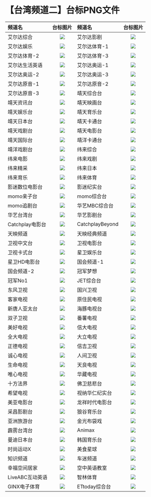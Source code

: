 # 【台湾频道二】台标PNG文件
|频道名|台标图片|频道名|台标图片|
|:---|:---:|:---|:---:|
|艾尔达综合|<img src="https://raw.githubusercontent.com/wanglindl/TVlogo/main/img/ELTA1.png">|艾尔达影剧|<img src="https://raw.githubusercontent.com/wanglindl/TVlogo/main/img/ELTA2.png">|
|艾尔达娱乐|<img src="https://raw.githubusercontent.com/wanglindl/TVlogo/main/img/ELTA3.png">|艾尔达体育-1|<img src="https://raw.githubusercontent.com/wanglindl/TVlogo/main/img/ELTA4.png">|
|艾尔达体育-2|<img src="https://raw.githubusercontent.com/wanglindl/TVlogo/main/img/ELTA5.png">|艾尔达体育-3|<img src="https://raw.githubusercontent.com/wanglindl/TVlogo/main/img/ELTA6.png">|
|艾尔达生活英语|<img src="https://raw.githubusercontent.com/wanglindl/TVlogo/main/img/ELTA7.png">|艾尔达奥运-1|<img src="https://raw.githubusercontent.com/wanglindl/TVlogo/main/img/ELTA8.png">|
|艾尔达奥运-2|<img src="https://raw.githubusercontent.com/wanglindl/TVlogo/main/img/ELTA9.png">|艾尔达奥运-3|<img src="https://raw.githubusercontent.com/wanglindl/TVlogo/main/img/ELTA10.png">|
|艾尔达原音-1|<img src="https://raw.githubusercontent.com/wanglindl/TVlogo/main/img/ELTA11.png">|艾尔达原音-2|<img src="https://raw.githubusercontent.com/wanglindl/TVlogo/main/img/ELTA12.png">|
|艾尔达原音-3|<img src="https://raw.githubusercontent.com/wanglindl/TVlogo/main/img/ELTA13.png">|靖天综合台|<img src="https://raw.githubusercontent.com/wanglindl/TVlogo/main/img/GoldenTV1.png">|
|靖天资讯台|<img src="https://raw.githubusercontent.com/wanglindl/TVlogo/main/img/GoldenTV2.png">|靖天映画台|<img src="https://raw.githubusercontent.com/wanglindl/TVlogo/main/img/GoldenTV3.png">|
|靖天娱乐台|<img src="https://raw.githubusercontent.com/wanglindl/TVlogo/main/img/GoldenTV4.png">|靖天育乐台|<img src="https://raw.githubusercontent.com/wanglindl/TVlogo/main/img/GoldenTV5.png">|
|靖天日本台|<img src="https://raw.githubusercontent.com/wanglindl/TVlogo/main/img/GoldenTV6.png">|靖天卡通台|<img src="https://raw.githubusercontent.com/wanglindl/TVlogo/main/img/GoldenTV7.png">|
|靖天戏剧台|<img src="https://raw.githubusercontent.com/wanglindl/TVlogo/main/img/GoldenTV8.png">|靖天电影台|<img src="https://raw.githubusercontent.com/wanglindl/TVlogo/main/img/GoldenTV9.png">|
|靖天国际台|<img src="https://raw.githubusercontent.com/wanglindl/TVlogo/main/img/GoldenTV10.png">|靖洋卡通台|<img src="https://raw.githubusercontent.com/wanglindl/TVlogo/main/img/jy1.png">|
|靖洋戏剧台|<img src="https://raw.githubusercontent.com/wanglindl/TVlogo/main/img/jy2.png">|纬来综合|<img src="https://raw.githubusercontent.com/wanglindl/TVlogo/main/img/Videoland1.png">|
|纬来电影|<img src="https://raw.githubusercontent.com/wanglindl/TVlogo/main/img/Videoland2.png">|纬来戏剧|<img src="https://raw.githubusercontent.com/wanglindl/TVlogo/main/img/Videoland3.png">|
|纬来精采|<img src="https://raw.githubusercontent.com/wanglindl/TVlogo/main/img/Videoland4.png">|纬来日本|<img src="https://raw.githubusercontent.com/wanglindl/TVlogo/main/img/Videoland5.png">|
|纬来育乐|<img src="https://raw.githubusercontent.com/wanglindl/TVlogo/main/img/Videoland6.png">|纬来体育|<img src="https://raw.githubusercontent.com/wanglindl/TVlogo/main/img/Videoland7.png">|
|影迷数位电影台|<img src="https://raw.githubusercontent.com/wanglindl/TVlogo/main/img/FANS1.png">|影迷纪实台|<img src="https://raw.githubusercontent.com/wanglindl/TVlogo/main/img/FANS2.png">|
|momo亲子台|<img src="https://raw.githubusercontent.com/wanglindl/TVlogo/main/img/momo1.png">|momo综合台|<img src="https://raw.githubusercontent.com/wanglindl/TVlogo/main/img/momo2.png">|
|momo追剧台|<img src="https://raw.githubusercontent.com/wanglindl/TVlogo/main/img/momo3.png">|华艺MBC综合台|<img src="https://raw.githubusercontent.com/wanglindl/TVlogo/main/img/huayi1.png">|
|华艺台湾台|<img src="https://raw.githubusercontent.com/wanglindl/TVlogo/main/img/huayi2.png">|华艺影剧台|<img src="https://raw.githubusercontent.com/wanglindl/TVlogo/main/img/huayi3.png">|
|Catchplay电影台|<img src="https://raw.githubusercontent.com/wanglindl/TVlogo/main/img/CatchPlay1.png">|CatchplayBeyond|<img src="https://raw.githubusercontent.com/wanglindl/TVlogo/main/img/CatchPlay2.png">|
|天映频道|<img src="https://raw.githubusercontent.com/wanglindl/TVlogo/main/img/typd.png">|天映经典频道|<img src="https://raw.githubusercontent.com/wanglindl/TVlogo/main/img/tyjdpd.png">|
|卫视中文台|<img src="https://raw.githubusercontent.com/wanglindl/TVlogo/main/img/weishi1.png">|卫视电影台|<img src="https://raw.githubusercontent.com/wanglindl/TVlogo/main/img/weishi2.png">|
|卫视卡式台|<img src="https://raw.githubusercontent.com/wanglindl/TVlogo/main/img/weishi3.png">|星卫娱乐台|<img src="https://raw.githubusercontent.com/wanglindl/TVlogo/main/img/xingwei1.png">|
|星卫HD电影台|<img src="https://raw.githubusercontent.com/wanglindl/TVlogo/main/img/xingwei2.png">|国会频道-1|<img src="https://raw.githubusercontent.com/wanglindl/TVlogo/main/img/guohui1.png">|
|国会频道-2|<img src="https://raw.githubusercontent.com/wanglindl/TVlogo/main/img/guohui2.png">|冠军梦想|<img src="https://raw.githubusercontent.com/wanglindl/TVlogo/main/img/guanjunmx.png">|
|冠军No1|<img src="https://raw.githubusercontent.com/wanglindl/TVlogo/main/img/guanjunno1.png">|JET综合台|<img src="https://raw.githubusercontent.com/wanglindl/TVlogo/main/img/JET.png">|
|东风卫视|<img src="https://raw.githubusercontent.com/wanglindl/TVlogo/main/img/Dongfeng.png">|国兴卫视|<img src="https://raw.githubusercontent.com/wanglindl/TVlogo/main/img/GSTV.png">|
|客家电视|<img src="https://raw.githubusercontent.com/wanglindl/TVlogo/main/img/Hakka.png">|原住民电视|<img src="https://raw.githubusercontent.com/wanglindl/TVlogo/main/img/TITV.png">|
|新唐人亚太台|<img src="https://raw.githubusercontent.com/wanglindl/TVlogo/main/img/NTD.png">|海豚电视台|<img src="https://raw.githubusercontent.com/wanglindl/TVlogo/main/img/haitun.png">|
|双子卫视|<img src="https://raw.githubusercontent.com/wanglindl/TVlogo/main/img/shuangzi.png">|番薯电视|<img src="https://raw.githubusercontent.com/wanglindl/TVlogo/main/img/fanshutv.png">|
|美好电视|<img src="https://raw.githubusercontent.com/wanglindl/TVlogo/main/img/viva.png">|信大电视|<img src="https://raw.githubusercontent.com/wanglindl/TVlogo/main/img/xindatv.png">|
|全大电视|<img src="https://raw.githubusercontent.com/wanglindl/TVlogo/main/img/quandatv.png">|大立电视|<img src="https://raw.githubusercontent.com/wanglindl/TVlogo/main/img/dalitv.png">|
|正德电视|<img src="https://raw.githubusercontent.com/wanglindl/TVlogo/main/img/zhengde.png">|信吉卫视|<img src="https://raw.githubusercontent.com/wanglindl/TVlogo/main/img/SJTV.png">|
|诚心电视|<img src="https://raw.githubusercontent.com/wanglindl/TVlogo/main/img/chengxintv.png">|人间卫视|<img src="https://raw.githubusercontent.com/wanglindl/TVlogo/main/img/BLTV.png">|
|生命电视|<img src="https://raw.githubusercontent.com/wanglindl/TVlogo/main/img/shengming.png">|天良电视|<img src="https://raw.githubusercontent.com/wanglindl/TVlogo/main/img/tianliangtv.png">|
|唯心电视|<img src="https://raw.githubusercontent.com/wanglindl/TVlogo/main/img/WXTV.png">|华藏电视|<img src="https://raw.githubusercontent.com/wanglindl/TVlogo/main/img/HZTV.png">|
|十方法界|<img src="https://raw.githubusercontent.com/wanglindl/TVlogo/main/img/sffj.png">|佛卫慈悲台|<img src="https://raw.githubusercontent.com/wanglindl/TVlogo/main/img/fwcb.png">|
|希望电视|<img src="https://raw.githubusercontent.com/wanglindl/TVlogo/main/img/HelpTV.png">|视纳华仁纪实台|<img src="https://raw.githubusercontent.com/wanglindl/TVlogo/main/img/cnex.png">|
|美亚电影台|<img src="https://raw.githubusercontent.com/wanglindl/TVlogo/main/img/meiyady.png">|龙祥时代电影台|<img src="https://raw.githubusercontent.com/wanglindl/TVlogo/main/img/LStime.png">|
|采昌影剧台|<img src="https://raw.githubusercontent.com/wanglindl/TVlogo/main/img/caichang.png">|狼谷育乐台|<img src="https://raw.githubusercontent.com/wanglindl/TVlogo/main/img/WolvesValley.png">|
|亚洲旅游台|<img src="https://raw.githubusercontent.com/wanglindl/TVlogo/main/img/Asiatravel.png">|金光布袋戏|<img src="https://raw.githubusercontent.com/wanglindl/TVlogo/main/img/jgbdx.png">|
|霹雳台湾台|<img src="https://raw.githubusercontent.com/wanglindl/TVlogo/main/img/pltwt.png">|Animax|<img src="https://raw.githubusercontent.com/wanglindl/TVlogo/main/img/Animax.png">|
|曼迪日本台|<img src="https://raw.githubusercontent.com/wanglindl/TVlogo/main/img/dmrbt.png">|韩国育乐台|<img src="https://raw.githubusercontent.com/wanglindl/TVlogo/main/img/hanguoyl.png">|
|时尚运动X|<img src="https://raw.githubusercontent.com/wanglindl/TVlogo/main/img/ssydX.png">|美食星球|<img src="https://raw.githubusercontent.com/wanglindl/TVlogo/main/img/foodplanet.png">|
|知识频道|<img src="https://raw.githubusercontent.com/wanglindl/TVlogo/main/img/smarttv.png">|车迷频道|<img src="https://raw.githubusercontent.com/wanglindl/TVlogo/main/img/chemitv.png">|
|幸福空间居家|<img src="https://raw.githubusercontent.com/wanglindl/TVlogo/main/img/Gorgeous.png">|空中英语教室|<img src="https://raw.githubusercontent.com/wanglindl/TVlogo/main/img/kzyyjs.png">|
|LiveABC互动英语|<img src="https://raw.githubusercontent.com/wanglindl/TVlogo/main/img/liveabc.png">|智林体育|<img src="https://raw.githubusercontent.com/wanglindl/TVlogo/main/img/TSL.png">|
|GINX电子体育|<img src="https://raw.githubusercontent.com/wanglindl/TVlogo/main/img/GINXesport.png">|ETtoday综合台|<img src="https://raw.githubusercontent.com/wanglindl/TVlogo/main/img/ETtoday.png">|
